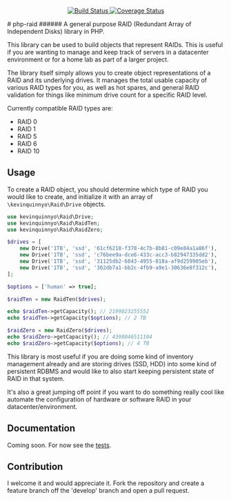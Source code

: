 <p align="center">
    <a href="https://travis-ci.com/kevinquinnyo/php-raid" target="_blank">
        <img alt="Build Status" src="https://img.shields.io/travis/kevinquinnyo/php-raid/master.svg?style=flat-square">
    </a>
    <a href="https://codecov.io/github/kevinquinnyo/php-raid" target="_blank">
        <img alt="Coverage Status" src="https://img.shields.io/codecov/c/github/kevinquinnyo/php-raid.svg?style=flat-square">
    </a>
</p>
# php-raid
###### A general purpose RAID (Redundant Array of Independent Disks) library in PHP.

This library can be used to build objects that represent RAIDs. This is useful if you are wanting to
manage and keep track of servers in a datacenter environment or for a home lab as part of a larger
project.

The library itself simply allows you to create object representations of a RAID and its underlying drives. It manages the total usable capacity of various RAID types for you, as well as hot spares, and general RAID validation for things like minimum drive count for a specific RAID level.

Currently compatible RAID types are:

- RAID 0
- RAID 1
- RAID 5
- RAID 6
- RAID 10

## Usage

To create a RAID object, you should determine which type of RAID you would like to create, and initialize
it with an array of `\kevinquinnyo\Raid\Drive` objects.

```php
use kevinquinnyo\Raid\Drive;
use kevinquinnyo\Raid\RaidTen;
use kevinquinnyo\Raid\RaidZero;

$drives = [
    new Drive('1TB', 'ssd', '61cf6218-f378-4c7b-8b81-c09e84a1a86f'),
    new Drive('1TB', 'ssd', 'c76bee9a-dce6-433c-acc3-b82947335dd2'),
    new Drive('1TB', 'ssd', '31125db2-6043-4955-818a-af9d259905eb'),
    new Drive('1TB', 'ssd', '302db7a1-bb2c-4fb9-a9e1-30636e8f312c'),
];

$options = ['human' => true];

$raidTen = new RaidTen($drives);

echo $raidTen->getCapacity(); // 2199023255552
echo $raidTen->getCapacity($options); // 2 TB

$raidZero = new RaidZero($drives);
echo $raidZero->getCapacity(); // 4398046511104
echo $raidZero->getCapacity($options); // 4 TB
```

This library is most useful if you are doing some kind of inventory management already
and are storing drives (SSD, HDD) into some kind of persistent RDBMS and would like to
also start keeping persistent state of RAID in that system.

It's also a great jumping off point if you want to do something really cool like automate
the configuration of hardware or software RAID in your datacenter/environment.

## Documentation

Coming soon. For now see the [tests](/tests).

## Contribution

I welcome it and would appreciate it.  Fork the repository and create a feature branch off the 'develop' branch and open a pull request.
